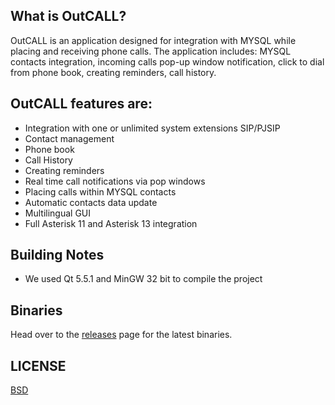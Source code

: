 ## What is OutCALL? ##

OutCALL is an
application designed for integration with MYSQL while placing
and receiving phone calls. The application includes: MYSQL contacts
integration, incoming calls pop-up window notification, click to dial from
phone book, creating reminders, call history.

## OutCALL features are: ##

  * Integration with one or unlimited system extensions SIP/PJSIP
  * Contact management
  * Phone book
  * Call History
  * Creating reminders
  * Real time call notifications via pop windows
  * Placing calls within MYSQL contacts
  * Automatic contacts data update
  * Multilingual GUI
  * Full Asterisk 11 and Asterisk 13 integration

## Building Notes ##

  * We used Qt 5.5.1 and MinGW 32 bit to compile the project

## Binaries ##

Head over to the [releases](https://github.com/a1exkos/OutCALL/releases) page for the latest binaries.

## LICENSE ##

[BSD](http://opensource.org/licenses/BSD-3-Clause)
